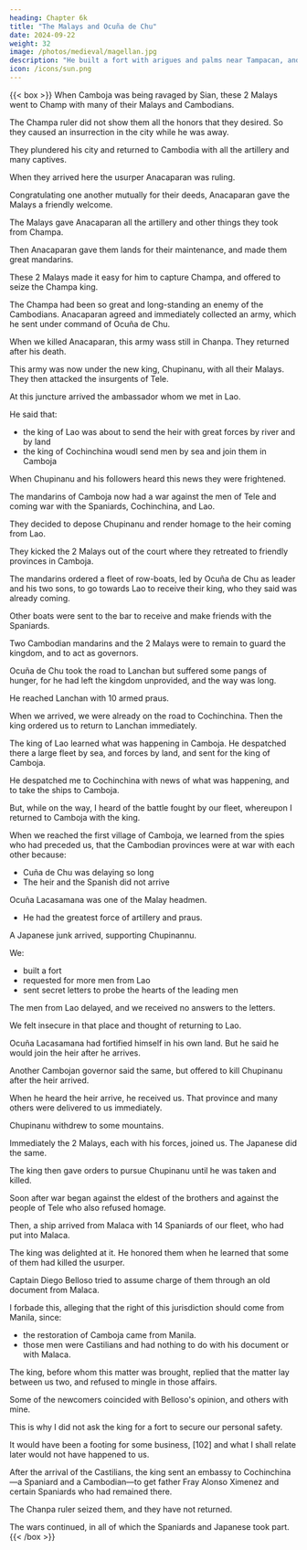 ```yaml
---
heading: Chapter 6k
title: "The Malays and Ocuña de Chu"
date: 2024-09-22
weight: 32
image: /photos/medieval/magellan.jpg
description: "He built a fort with arigues and palms near Tampacan, and founded a Spanish settlement which he named Murcia"
icon: /icons/sun.png
---
```



{{< box >}}
When Camboja was being ravaged by Sian, these 2 Malays went to Champ with many of their Malays and  Cambodians.

The Champa ruler did not show them all the honors that they desired. So they caused an insurrection in the city while he was away.

They plundered his city and returned to Cambodia with all the artillery and many captives. 

When they arrived here the usurper Anacaparan was ruling.

Congratulating one another mutually for their deeds, Anacaparan gave the Malays a friendly welcome.

The Malays gave Anacaparan all the artillery and other things they took from Champa.

Then Anacaparan gave them lands for their maintenance, and made them great mandarins.

These 2 Malays made it easy for him to capture Champa, and offered to seize the Champa king.

The Champa had been so great and long-standing an enemy of the Cambodians. Anacaparan agreed and immediately collected an army, which he sent under command of Ocuña de Chu.

When we killed Anacaparan, this army wass still in Chanpa. They returned after his death.

This army was now under the new king, Chupinanu, with all their Malays. They then attacked the insurgents of Tele.

At this juncture arrived the ambassador whom we met in Lao.

 <!-- as we reached Lanchan.  -->

He said that:
- the king of Lao was about to send the heir with great forces by river and by land
- the king of Cochinchina woudl send men by sea and join them in Camboja

<!--   was going to help us restore the heir.

we had remained there and that our purpose was to ask for the lawful heir of Camboja in order to take him to our ships and transport him to his kingdom;
 in this undertaking; that we had entered Lao with that report;

, where we would declare war and inflict severe punishment upon whomsoever would not render homage.  -->

When Chupinanu and his followers heard this news they were frightened.

<!--  and consequently each thought only of himself.

A few days later it was reported from the bar that four Spanish ships had entered, accompanied by many galleys from Cochinchina. This report was either a vision that some had seen, or was a fiction; and we have been unable to clarify the matter to this very day. At any rate, on hearing this news, these people confirmed as true the entire report of the ambassador who had fled.  -->

The mandarins of Camboja now had a war against the men of Tele and coming war with the Spaniards, Cochinchina, and Lao.

They decided to depose Chupinanu and render homage to the heir coming from Lao.

They kicked the 2 Malays out of the court where they retreated to friendly provinces in Camboja. 

<!-- For this purpose they communicated with the two Malays and together with them attacked the king with his brothers and turned them out of the realm. The two elder brothers fled separately, each to the province where he thought to find more friends.  -->

The mandarins ordered a fleet of row-boats, led by Ocuña de Chu as leader and his two sons, to go towards Lao to receive their king, who they said was already coming.

Other boats were sent to the bar to receive and make friends with the Spaniards.

<!-- , and make friendly terms with them, sending for that purpose certain Spaniards there. -->

Two Cambodian mandarins and the 2 Malays were to remain to guard the kingdom, and to act as governors. 

<!-- The Spaniards went to the bar, but, finding nothing, returned. -->

Ocuña de Chu took the road to Lanchan but suffered some pangs of hunger, for he had left the kingdom unprovided, and the way was long. 

<!-- Lao, but seeing that he did not meet his king, or hear any news of him, resolved to go to Lanchan and ask for him.

He continued his march, but  -->

<!-- On account of this some of his men deserted, but at last  -->

He reached Lanchan with 10 armed praus. 

<!-- Lao was thrown into great confusion imagining that he was coming to make war.

, they abandoned their villages and property, and fled to the mountains. But on seeing that he was coming on a peaceful mission, they lost their apprehension.  -->

When we arrived, we were already on the road to Cochinchina. Then the king ordered us to return to Lanchan immediately. 

The king of Lao learned what was happening in Camboja. He despatched there a large fleet by sea, and forces by land, and sent for the king of Camboja.

He despatched me to Cochinchina with news of what was happening, and to take the ships to Camboja.

But, while on the way, I heard of the battle fought by our fleet, whereupon I returned to Camboja with the king.

When we reached the first village of Camboja, we learned from the spies who had preceded us, that the Cambodian provinces were at war with each other because:
- Cuña de Chu was delaying so long
- The heir and the Spanish did not arrive


<!-- as the news of the ships had been untrue, and  was delaying so long, the provinces where the two brothers sought shelter had proclaimed them kings, and were at war with one another

The people of Tele had come to fight with the governors, who were divided into factions -->

<!-- ; and that each man obeyed whom he pleased.  -->

<!-- The sea and land forces were collected together at the point where this news had been received, and it was found that they were not sufficient to make a warlike entry. -->

Ocuña Lacasamana was one of the Malay headmen.
- He had the greatest force of artillery and praus.

A Japanese junk arrived, supporting Chupinannu.


We:
- built a fort
- requested for more men from Lao
- sent secret letters to probe the hearts of the leading men

The men from Lao delayed, and we received no answers to the letters. 

We felt insecure in that place and thought of returning to Lao.

Ocuña Lacasamana had fortified himself in his own land. But he said he would join the heir after he arrives. 

 <!-- saying that he was on their side, although he had rendered homage to Chupinanu—a feigned promise because he had seen the king's delay—but that as soon as the king entered the land he would join his party. -->


Another Cambojan governor said the same, but offered to kill Chupinanu after the heir arrived. 

When he heard the heir arrive, he received us. That province and many others were delivered to us immediately. 

<!--  to the effect that, although he had rendered homage to Chupinanu, yet, if the king would come to him, he would attack , and depose or kill him. 

For that he said that he had four thousand men fortified with himself on a hill. 

He sent one of his relatives with this message. All trusted in this man, and immediately we set out for that place. When the above-mentioned man learned of the king's approach, he attacked the other king and routed him; then he came out to  -->

Chupinanu withdrew to some mountains. 

Immediately the 2 Malays, each with his forces, joined us. The Japanese did the same.

The king then gave orders to pursue Chupinanu until he was taken and killed.

<!-- Then he seized another man who was acting as judge in another province and put him to death.  -->

Soon after war began against the eldest of the brothers and against the people of Tele who also refused homage. 

Then, a ship arrived from Malaca with 14 Spaniards of our fleet, who had put into Malaca.

The king was delighted at it. He honored them when he learned that some of them had killed the usurper.

<!-- They were esteemed and respected in an extraordinary manner by the whole kingdom.  -->

Captain Diego Belloso tried to assume charge of them through an old document from Malaca.

I forbade this, alleging that the right of this jurisdiction should come from Manila, since:
- the restoration of Camboja came from Manila. 
- those men were Castilians and had nothing to do with his document or with Malaca.

The king, before whom this matter was brought, replied that the matter lay between us two, and refused to mingle in those affairs.

Some of the newcomers coincided with Belloso's opinion, and others with mine.

 <!-- Thus we have gone on until now.  -->

This is why I did not ask the king for a fort to secure our personal safety. 

It would have been a footing for some business, [102] and what I shall relate later would not have happened to us.

After the arrival of the Castilians, the king sent an embassy to Cochinchina—a Spaniard and a Cambodian—to get father Fray Alonso Ximenez and certain Spaniards who had remained there.

The Chanpa ruler seized them, and they have not returned.

The wars continued, in all of which the Spaniards and Japanese took part.
{{< /box >}}



